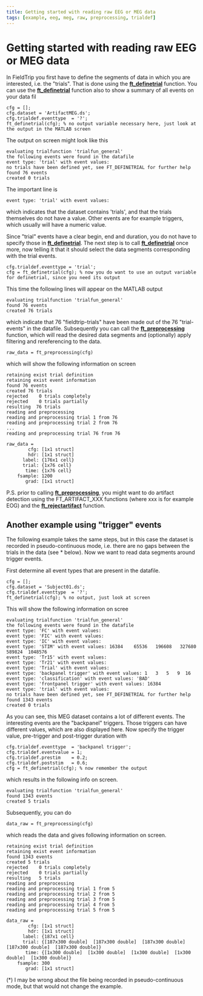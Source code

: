 ```yaml
---
title: Getting started with reading raw EEG or MEG data
tags: [example, eeg, meg, raw, preprocessing, trialdef]
---
```


# Getting started with reading raw EEG or MEG data

In FieldTrip you first have to define the segments of data in which you are interested, i.e. the "trials". That is done using the **[ft_definetrial](/reference/ft_definetrial)** function. You can use the **[ft_definetrial](/reference/ft_definetrial)** function also to show a summary of all events on your data fil

    cfg = [];
    cfg.dataset = 'ArtifactMEG.ds';
    cfg.trialdef.eventtype  = '?';
    ft_definetrial(cfg); % no output variable necessary here, just look at the output in the MATLAB screen

The output on screen might look like this

    evaluating trialfunction 'trialfun_general'
    the following events were found in the datafile
    event type: 'trial' with event values:
    no trials have been defined yet, see FT_DEFINETRIAL for further help
    found 76 events
    created 0 trials

The important line is

    event type: 'trial' with event values:

which indicates that the dataset contains 'trials', and that the trials themselves do not have a value. Other events are for example triggers, which usually will have a numeric value.

Since "trial" events have a clear begin, end and duration, you do not have to specify those in **[ft_definetrial](/reference/ft_definetrial)**. The next step is to call **[ft_definetrial](/reference/ft_definetrial)** once more, now telling it that it should select the data segments corresponding with the trial events.

    cfg.trialdef.eventtype = 'trial';
    cfg = ft_definetrial(cfg); % now you do want to use an output variable for definetrial, since you need its output

This time the following lines will appear on the MATLAB output

    evaluating trialfunction 'trialfun_general'
    found 76 events
    created 76 trials

which indicate that 76 "fieldtrip-trials" have been made out of the 76 "trial-events" in the datafile. Subsequently you can call the **[ft_preprocessing](/reference/ft_preprocessing)** function, which will read the desired data segments and (optionally) apply filtering and rereferencing to the data.

    raw_data = ft_preprocessing(cfg)

which will show the following information on screen

    retaining exist trial definition
    retaining exist event information
    found 76 events
    created 76 trials
    rejected    0 trials completely
    rejected    0 trials partially
    resulting  76 trials
    reading and preprocessing
    reading and preprocessing trial 1 from 76
    reading and preprocessing trial 2 from 76
    ...
    reading and preprocessing trial 76 from 76

    raw_data =
            cfg: [1x1 struct]
            hdr: [1x1 struct]
          label: {176x1 cell}
          trial: {1x76 cell}
           time: {1x76 cell}
        fsample: 1200
           grad: [1x1 struct]

P.S. prior to calling **[ft_preprocessing](/reference/ft_preprocessing)**, you might want to do artifact detection using the FT_ARTIFACT_XXX functions (where xxx is for example EOG) and the **[ft_rejectartifact](/reference/ft_preprocessing)** function.

## Another example using "trigger" events

The following example takes the same steps, but in this case the dataset is recorded in pseudo-continuous mode, i.e. there are no gaps between the trials in the data (see \* below). Now we want to read data segments around trigger events.

First determine all event types that are present in the datafile.

    cfg = [];
    cfg.dataset = 'Subject01.ds';
    cfg.trialdef.eventtype  = '?';
    ft_definetrial(cfg); % no output, just look at screen

This will show the following information on scree

    evaluating trialfunction 'trialfun_general'
    the following events were found in the datafile
    event type: 'FC' with event values:
    event type: 'FIC' with event values:
    event type: 'IC' with event values:
    event type: 'STIM' with event values: 16384    65536   196608   327680   589824  1048576
    event type: 'Tr15' with event values:
    event type: 'Tr21' with event values:
    event type: 'Trial' with event values:
    event type: 'backpanel trigger' with event values: 1   3   5   9  16
    event type: 'classification' with event values: 'BAD'
    event type: 'frontpanel trigger' with event values: 16384
    event type: 'trial' with event values:
    no trials have been defined yet, see FT_DEFINETRIAL for further help
    found 1343 events
    created 0 trials

As you can see, this MEG dataset contains a lot of different events. The interesting events are the "backpanel" triggers. Those triggers can have different values, which are also displayed here. Now specify the trigger value, pre-trigger and post-trigger duration with

    cfg.trialdef.eventtype  = 'backpanel trigger';
    cfg.trialdef.eventvalue = 1;
    cfg.trialdef.prestim    = 0.2;
    cfg.trialdef.poststim   = 0.6;
    cfg = ft_definetrial(cfg); % now remember the output

which results in the following info on screen.

    evaluating trialfunction 'trialfun_general'
    found 1343 events
    created 5 trials

Subsequently, you can do

    data_raw = ft_preprocessing(cfg)

which reads the data and gives following information on screen.

    retaining exist trial definition
    retaining exist event information
    found 1343 events
    created 5 trials
    rejected    0 trials completely
    rejected    0 trials partially
    resulting   5 trials
    reading and preprocessing
    reading and preprocessing trial 1 from 5
    reading and preprocessing trial 2 from 5
    reading and preprocessing trial 3 from 5
    reading and preprocessing trial 4 from 5
    reading and preprocessing trial 5 from 5

    data_raw =
            cfg: [1x1 struct]
            hdr: [1x1 struct]
          label: {187x1 cell}
          trial: {[187x300 double]  [187x300 double]  [187x300 double]  [187x300 double]  [187x300 double]}
           time: {[1x300 double]  [1x300 double]  [1x300 double]  [1x300 double]  [1x300 double]}
        fsample: 300
           grad: [1x1 struct]

(\*) I may be wrong about the file being recorded in pseudo-continuous mode, but that would not change the example.
